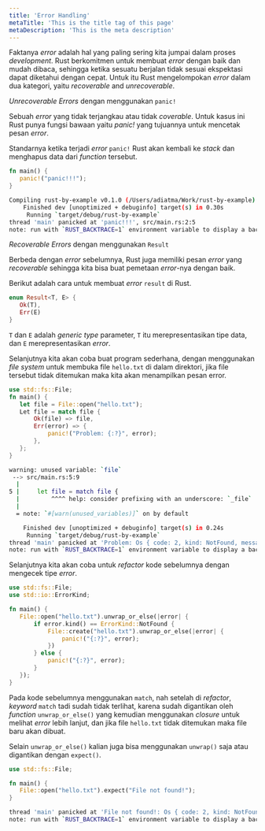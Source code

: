 ```yaml
---
title: 'Error Handling'
metaTitle: 'This is the title tag of this page'
metaDescription: 'This is the meta description'
---
```


Faktanya _error_ adalah hal yang paling sering kita jumpai dalam proses _development_. Rust berkomitmen untuk membuat _error_ dengan baik dan mudah dibaca, sehingga ketika sesuatu berjalan tidak sesuai ekspektasi dapat diketahui dengan cepat. Untuk itu Rust mengelompokan _error_ dalam dua kategori, yaitu _recoverable_ and _unrecoverable_.

_Unrecoverable_ _Errors_ dengan menggunakan `panic!`

Sebuah _error_ yang tidak terjangkau atau tidak _coverable_. Untuk kasus ini Rust punya fungsi bawaan yaitu _panic!_ yang tujuannya untuk mencetak pesan _error_.

Standarnya ketika terjadi _error_ `panic!` Rust akan kembali ke _stack_ dan menghapus data dari _function_ tersebut.

```rust
fn main() {
   panic!("panic!!!");
}
```

```bash
Compiling rust-by-example v0.1.0 (/Users/adiatma/Work/rust-by-example)
    Finished dev [unoptimized + debuginfo] target(s) in 0.30s
     Running `target/debug/rust-by-example`
thread 'main' panicked at 'panic!!!', src/main.rs:2:5
note: run with `RUST_BACKTRACE=1` environment variable to display a backtrace.
```

_Recoverable_ _Errors_ dengan menggunakan `Result`

Berbeda dengan _error_ sebelumnya, Rust juga memiliki pesan _error_ yang _recoverable_ sehingga kita bisa buat pemetaan _error_-nya dengan baik.

Berikut adalah cara untuk membuat _error_ `result` di Rust.

```rust
enum Result<T, E> {
   Ok(T),
   Err(E)
}
```

`T` dan `E` adalah _generic type_ parameter, `T` itu merepresentasikan tipe data, dan `E` merepresentasikan _error_.

Selanjutnya kita akan coba buat program sederhana, dengan menggunakan _file system_ untuk membuka file `hello.txt` di dalam direktori, jika file tersebut tidak ditemukan maka kita akan menampilkan pesan error.

```rust
use std::fs::File;
fn main() {
   let file = File::open("hello.txt");
   Let file = match file {
       Ok(file) => file,
       Err(error) => {
           panic!("Problem: {:?}", error);
       },
   };
}
```

```bash
warning: unused variable: `file`
 --> src/main.rs:5:9
  |
5 |     let file = match file {
  |         ^^^^ help: consider prefixing with an underscore: `_file`
  |
  = note: `#[warn(unused_variables)]` on by default

    Finished dev [unoptimized + debuginfo] target(s) in 0.24s
     Running `target/debug/rust-by-example`
thread 'main' panicked at 'Problem: Os { code: 2, kind: NotFound, message: "No such file or directory" }', src/main.rs:8:13
note: run with `RUST_BACKTRACE=1` environment variable to display a backtrace.
```

Selanjutnya kita akan coba untuk _refactor_ kode sebelumnya dengan mengecek tipe _error_.

```rust
use std::fs::File;
use std::io::ErrorKind;

fn main() {
   File::open("hello.txt").unwrap_or_else(|error| {
       if error.kind() == ErrorKind::NotFound {
           File::create("hello.txt").unwrap_or_else(|error| {
               panic!("{:?}", error);
           })
       } else {
           panic!("{:?}", error);
       }
   });
}
```

Pada kode sebelumnya menggunakan `match`, nah setelah di _refactor_, _keyword_ `match` tadi sudah tidak terlihat, karena sudah digantikan oleh _function_ `unwrap_or_else()` yang kemudian menggunakan _closure_ untuk melihat _error_ lebih lanjut, dan jika file `hello.txt` tidak ditemukan maka file baru akan dibuat.

Selain `unwrap_or_else()` kalian juga bisa menggunakan `unwrap()` saja atau digantikan dengan `expect()`.

```rust
use std::fs::File;

fn main() {
   File::open("hello.txt").expect("File not found!");
}
```

```bash
thread 'main' panicked at 'File not found!: Os { code: 2, kind: NotFound, message: "No such file or directory" }', src/libcore/result.rs:1188:5
note: run with `RUST_BACKTRACE=1` environment variable to display a backtrace.
```
